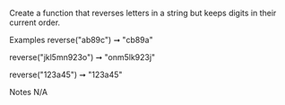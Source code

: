 Create a function that reverses letters in a string but keeps digits in their current order.

Examples
reverse("ab89c") ➞ "cb89a"

reverse("jkl5mn923o") ➞ "onm5lk923j"

reverse("123a45") ➞ "123a45"

Notes
N/A